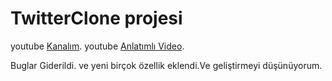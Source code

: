 # TwitterClone projesi
 
youtube [Kanalım](https://www.youtube.com/@ahmetsemihdur).
youtube [Anlatımlı Video](https://youtu.be/hYaOg0g2msc).

Buglar Giderildi. ve yeni birçok özellik eklendi.Ve geliştirmeyi düşünüyorum.            
